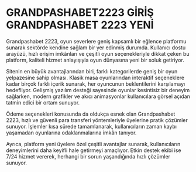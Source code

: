 # GRANDPASHABET2223 GİRİŞ GRANDPASHABET 2223 YENİ

Grandpashabet 2223, oyun severlere geniş kapsamlı bir eğlence platformu sunarak sektörde kendine sağlam bir yer edinmiş durumda. Kullanıcı dostu arayüzü, hızlı erişim imkânları ve çeşitli oyun seçenekleriyle dikkat çeken bu platform, kaliteli hizmet anlayışıyla oyun dünyasına yeni bir soluk getiriyor.

Sitenin en büyük avantajlarından biri, farklı kategorilerde geniş bir oyun yelpazesine sahip olması. Klasik masa oyunlarından interaktif seçeneklere kadar birçok farklı içerik sunarak, her oyuncunun beklentilerini karşılamayı hedefliyor. Gelişmiş yazılım desteği sayesinde oyunlar kesintisiz bir deneyim sağlarken, modern grafikler ve akıcı animasyonlar kullanıcılara görsel açıdan tatmin edici bir ortam sunuyor.

Ödeme seçenekleri konusunda da oldukça esnek olan Grandpashabet 2223, hızlı ve güvenli para transferi yöntemleriyle üyelerine pratik çözümler sunuyor. İşlemler kısa sürede tamamlanarak, kullanıcıların zaman kaybı yaşamadan oyunlarına odaklanmalarına imkân tanıyor.

Ayrıca, platform yeni üyelere özel çeşitli avantajlar sunarak, kullanıcıların deneyimlerini daha keyifli hale getirmeyi amaçlıyor. Etkin destek ekibi ise 7/24 hizmet vererek, herhangi bir sorun yaşandığında hızlı çözümler sunuyor.
